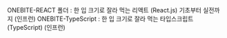 ONEBITE-REACT 폴더 : 한 입 크기로 잘라 먹는 리액트 (React.js) 기초부터 실전까지 (인프런)
ONEBITE-TypeScript : 한 입 크기로 잘라 먹는 타입스크립트(TypeScript) (인프런)
